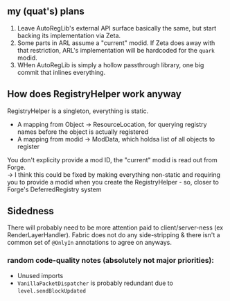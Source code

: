## my (quat's) plans

1. Leave AutoRegLib's external API surface basically the same, but start backing its implementation via Zeta.
2. Some parts in ARL assume a "current" modid. If Zeta does away with that restriction, ARL's implementation will be hardcoded for the `quark` modid.
3. WHen AutoRegLib is simply a hollow passthrough library, one big commit that inlines everything.

## How does RegistryHelper work anyway

RegistryHelper is a singleton, everything is static.

* A mapping from Object -> ResourceLocation, for querying registry names before the object is actually registered
* A mapping from modid -> ModData, which holdsa list of all objects to register

You don't explicity provide a mod ID, the "current" modid is read out from Forge.  
-> I think this could be fixed by making everything non-static and requiring you to provide a modid when you create the RegistryHelper - so, closer to Forge's DeferredRegistry system

## Sidedness

There will probably need to be more attention paid to client/server-ness (ex RenderLayerHandler). Fabric does not do any side-stripping & there isn't a common set of `@OnlyIn` annotations to agree on anyways. 

### random code-quality notes (absolutely not major priorities):

* Unused imports
* `VanillaPacketDispatcher` is probably redundant due to `level.sendBlockUpdated`